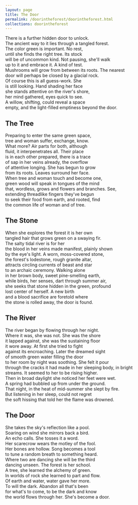 ```yaml
---
layout: page
title: The Door
permalink: /doorintheforest/doorintheforest.html
collections: doorintheforest
---
```

<p>There is a further hidden door to unlock.<br>
The ancient way to it lies through a tangled forest.<br>
The color green is important. No rest, <br>
until she finds the right tree. Its stock<br>
will be of uncommon kind. Not pausing, she'll walk<br>
up to it and embrace it. A kind of test.<br>
Mushrooms will grow from between its roots. The nearest<br> 
door will perhaps be closed by a glacial rock. <br>
Of course this is all guess-work. She <br>
is still looking. Hand shading her face <br>
she stands attentive on the river's shore, <br>
her mind gathered, eyes quick to see. <br>
A willow, shifting, could reveal a space <br>
empty, and the light-filled emptiness beyond the door.</p>
<h2>The Tree</h2>
<p>Preparing to enter the same green space, <br>
tree and woman suffer, exchange, know. <br>
What more? Air parts for both, although <br>
fluid, it interpenetrates all. Their place<br>
is in each other prepared, there is a trace <br>
of sap in her veins already, the overflow<br>
of attentive longing. She has begun to grow <br>
from its roots. Leaves surround her face. <br>
When tree and woman touch and become one, <br>
green wood will speak in tongues of the mind<br>
that, wordless, grows and flowers and branches. See,<br> 
extending threadlike fingers they've begun <br>
to seek their food from earth, and rooted, find <br>
the common life of woman and of tree.</p>
<h2>The Stone</h2>
<p>When she explores the forest it is her own <br>
tangled hair that grows green on a swaying fir. <br>
The salty tidal river is for her<br>
the blood in her veins made manifest, plainly shown<br> 
by the eye's light. A worn, moss-covered stone, <br>
the forest's lodestone, rough granite altar, <br>
attracts circling currents of beast and star <br>
to an archaic ceremony. Walking alone <br>
in her brown body, sweet pine-smelling earth,<br> 
while birds, her senses, dart through summer air, <br>
she seeks that stone hidden in the green, profound <br>
lost center of herself. A new birth<br>
and a blood sacrifice are foretold where <br>
the stone is rolled away, the door is found.
<h2>The River</h2>
<p>The river began by flowing through her night. <br>
Where it was, she was not. She was the shore <br>
it lapped against, she was the sustaining floor <br>
it wore away. At first she tried to fight<br>
against its encroaching. Later the dreamed sight<br> 
of smooth green water filling the door<br>
to her room by night was soothing. She felt it pour<br>
through the cracks it had made in her sleeping body, in bright<br> 
streams. It seemed to her to be rising higher. <br>
Then in broad daylight she noticed her feet were wet.<br> 
A spring had bubbled up from under the ground. <br>
That night, in the heat of mid-summer she slept by fire.<br> 
But listening in her sleep, could not regret <br>
the soft hissing that told her the flame was drowned.
<h2>The Door</h2>
<p>She takes the sky's reflection like a pool. <br>
Soaring on wind she mirrors back a bird. <br>
An echo calls. She tosses it a word.<br>
Her scarecrow wears the motley of the fool.<br> 
Her bones are hollow. Song becomes a tool <br>
to tune a random breath to something heard. <br>
Where two are dancing she will be the third <br>
dancing unseen. The forest is her school. <br>
A tree, she learned the alchemy of green.<br>
In worlds of rock she learned to part and flow.<br> 
Of earth and water, water gave her more. <br>
To will the dark. Abandon all that's been <br>
for what's to come, to be the dark and know<br>
the world flows through her. She's become a door.</p>